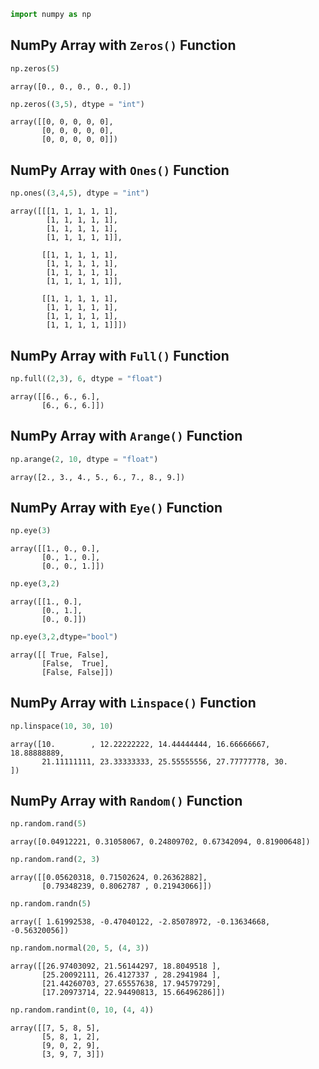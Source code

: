 ```python
import numpy as np
```

## NumPy Array with `Zeros()` Function


```python
np.zeros(5)
```




    array([0., 0., 0., 0., 0.])




```python
np.zeros((3,5), dtype = "int")
```




    array([[0, 0, 0, 0, 0],
           [0, 0, 0, 0, 0],
           [0, 0, 0, 0, 0]])



## NumPy Array with `Ones()` Function


```python
np.ones((3,4,5), dtype = "int")
```




    array([[[1, 1, 1, 1, 1],
            [1, 1, 1, 1, 1],
            [1, 1, 1, 1, 1],
            [1, 1, 1, 1, 1]],
    
           [[1, 1, 1, 1, 1],
            [1, 1, 1, 1, 1],
            [1, 1, 1, 1, 1],
            [1, 1, 1, 1, 1]],
    
           [[1, 1, 1, 1, 1],
            [1, 1, 1, 1, 1],
            [1, 1, 1, 1, 1],
            [1, 1, 1, 1, 1]]])



## NumPy Array with `Full()` Function


```python
np.full((2,3), 6, dtype = "float")
```




    array([[6., 6., 6.],
           [6., 6., 6.]])



## NumPy Array with `Arange()` Function


```python
np.arange(2, 10, dtype = "float")
```




    array([2., 3., 4., 5., 6., 7., 8., 9.])



## NumPy Array with `Eye()` Function


```python
np.eye(3)
```




    array([[1., 0., 0.],
           [0., 1., 0.],
           [0., 0., 1.]])




```python
np.eye(3,2)
```




    array([[1., 0.],
           [0., 1.],
           [0., 0.]])




```python
np.eye(3,2,dtype="bool")
```




    array([[ True, False],
           [False,  True],
           [False, False]])



## NumPy Array with `Linspace()` Function


```python
np.linspace(10, 30, 10)
```




    array([10.        , 12.22222222, 14.44444444, 16.66666667, 18.88888889,
           21.11111111, 23.33333333, 25.55555556, 27.77777778, 30.        ])



## NumPy Array with `Random()` Function


```python
np.random.rand(5)
```




    array([0.04912221, 0.31058067, 0.24809702, 0.67342094, 0.81900648])




```python
np.random.rand(2, 3)
```




    array([[0.05620318, 0.71502624, 0.26362882],
           [0.79348239, 0.8062787 , 0.21943066]])




```python
np.random.randn(5)
```




    array([ 1.61992538, -0.47040122, -2.85078972, -0.13634668, -0.56320056])




```python
np.random.normal(20, 5, (4, 3))
```




    array([[26.97403092, 21.56144297, 18.8049518 ],
           [25.20092111, 26.4127337 , 28.2941984 ],
           [21.44260703, 27.65557638, 17.94579729],
           [17.20973714, 22.94490813, 15.66496286]])




```python
np.random.randint(0, 10, (4, 4))
```




    array([[7, 5, 8, 5],
           [5, 8, 1, 2],
           [9, 0, 2, 9],
           [3, 9, 7, 3]])




```python

```
